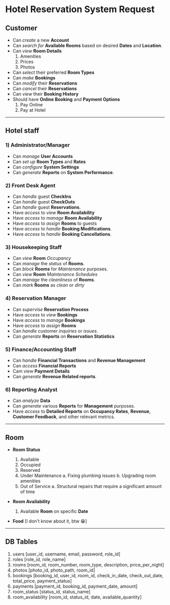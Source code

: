 # Hotel Reservation System Request

## Customer

- Can _create_ a new **Account**
- Can _search for_ **Available Rooms** based on desired **Dates** and **Location**.
- Can _view_ **Room Details**
  1. Amenities
  2. Prices
  3. Photos
- Can _select_ their preferred **Room Types**
- Can _make_ **Bookings**
- Can _modify_ their **Reservations**
- Can _cancel_ their **Reservations**
- Can _view_ their **Booking History**
- Should have **Online Booking** and **Payment Options**
  1. Pay Online
  2. Pay at Hotel

---  

## Hotel staff

### 1) Administrator/Manager

- Can _manage_ **User Accounts**
- Can _set up_ **Room Types** and **Rates**
- Can _configure_ **System Settings**
- Can _generate_ **Reports** on **System Performance**.

### 2) Front Desk Agent

- Can _handle_ guest **CheckIns**
- Can _handle_ guest **CheckOuts**
- Can _handle_ guest **Reservations**.
- Have _access_ to _view_ **Room Availability**
- Have _access_ to _manage_ **Room Availability**
- Have _access_ to _assign_ **Rooms** to guests
- Have _access_ to _handle_ **Booking Modifications**.
- Have _access_ to _handle_ **Booking Cancellations**.

### 3) Housekeeping Staff

- Can _view_ **Room** _Occupancy_
- Can _manage_ the _status_ of **Rooms**.
- Can _block_ **Rooms** for _Maintenance_ purposes.
- Can _view_ **Room** _Maintenance Schedules_
- Can _manage_ the _cleanliness_ of **Rooms**.
- Can _mark_ **Rooms** as _clean_ or _dirty_

### 4) Reservation Manager

- Can _supervise_ **Reservation Process**
- Have _access_ to _view_ **Bookings**
- Have _access_ to _manage_ **Bookings**
- Have _access_ to _assign_ **Rooms**
- Can _handle_ customer _inquiries_ or _issues_.
- Can _generate_ **Reports** on **Reservation Statistics**

### 5) Finance/Accounting Staff

- Can _handle_ **Financial Transactions** and **Revenue Management**
- Can _access_ **Financial Reports**
- Cam _view_ **Payment Details**
- Can _generate_ **Revenue Related reports**.

### 6) Reporting Analyst

- Can _analyze_ **Data**
- Can _generate_ various **Reports** for **Management** purposes.
- Have _access_ to **Detailed Reports** on **Occupancy Rates**, **Revenue**, **Customer Feedback**, and other relevant metrics.

---

## Room

- **Room Status**
  1. Available
  2. Occupied
  3. Reserved
  4. Under Maintenance
    a. Fixing plumbing issues
    b. Upgrading room amenities
  5. Out of Service
    a. Structural repairs that require a significant amount of time
  
- **Room Availability**
  1. Available **Room** on specific **Date**

- **Food** [I don't know about it, btw 😁]

---

## DB Tables

1. users [user_id, username, email, password, role_id]
2. roles [role_id, role_name]
3. rooms [room_id, room_number, room_type, description, price_per_night]
4. photos [photo_id, photo_path, room_id]
5. bookings [booking_id, user_id, room_id, check_in_date, check_out_date, total_price, payment_status]
6. payments [payment_id, booking_id, payment_date, amount]
7. room_status [status_id, status_name]
8. room_availability [room_id, status_id, date, available_quantity]
